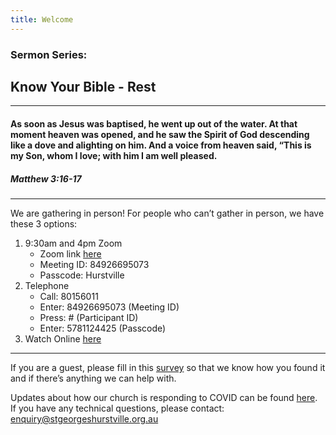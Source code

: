 ```yaml
---
title: Welcome
---
```


### Sermon Series:
## Know Your Bible - Rest
---
#### As soon as Jesus was baptised, he went up out of the water. At that moment heaven was opened, and he saw the Spirit of God descending like a dove and alighting on him. And a voice from heaven said, “This is my Son, whom I love; with him I am well pleased.
##### Matthew 3:16-17
---
We are gathering in person!
For people who can’t gather in person, we have these 3 options:

1. 9:30am and 4pm Zoom
    - Zoom link [here](https://us02web.zoom.us/j/84926695073?pwd=d0lHUlowbXEvWDJZQm9mZTNaYlU2dz09)
    - Meeting ID: 84926695073 
    - Passcode: Hurstville 
2. Telephone
    - Call: 80156011
    - Enter: 84926695073 (Meeting ID)
    - Press: # (Participant ID) 
    - Enter: 5781124425 (Passcode) 
3. Watch Online [here](https://stgeorgeshurstville.org.au/sunday-english-online)

---
If you are a guest, please fill in this [survey](https://tinyurl.com/SGHACsurvey) so that we know how you found it and if there’s anything we can help with.

Updates about how our church is responding to COVID can be found [here](https://stgeorgeshurstville.org.au/covid-update). If you have any technical questions, please contact: enquiry@stgeorgeshurstville.org.au
